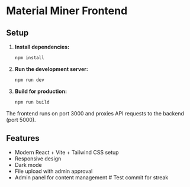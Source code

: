 # Material Miner Frontend

## Setup

1. **Install dependencies:**
   ```bash
   npm install
   ```

2. **Run the development server:**
   ```bash
   npm run dev
   ```

3. **Build for production:**
   ```bash
   npm run build
   ```

The frontend runs on port 3000 and proxies API requests to the backend (port 5000).

## Features

- Modern React + Vite + Tailwind CSS setup
- Responsive design
- Dark mode
- File upload with admin approval
- Admin panel for content management #   T e s t   c o m m i t   f o r   s t r e a k  
 
